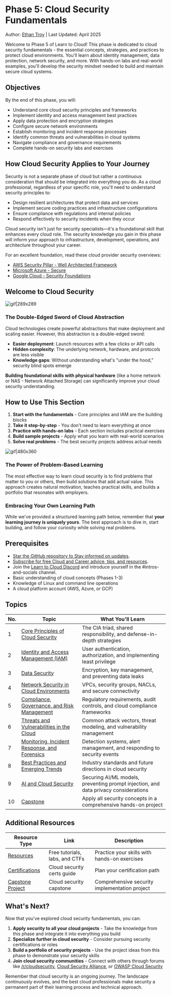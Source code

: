 # Phase 5: Cloud Security Fundamentals

Author: [Ethan Troy](https://hackidle.com) | Last Updated: April 2025

Welcome to Phase 5 of Learn to Cloud! This phase is dedicated to cloud security fundamentals - the essential concepts, strategies, and practices to protect cloud environments. You'll learn about identity management, data protection, network security, and more. With hands-on labs and real-world examples, you'll develop the security mindset needed to build and maintain secure cloud systems.

## Objectives

By the end of this phase, you will:

- Understand core cloud security principles and frameworks
- Implement identity and access management best practices
- Apply data protection and encryption strategies
- Configure secure network environments
- Establish monitoring and incident response processes
- Identify common threats and vulnerabilities in cloud systems
- Navigate compliance and governance requirements
- Complete hands-on security labs and exercises

## How Cloud Security Applies to Your Journey

Security is not a separate phase of cloud but rather a continuous consideration that should be integrated into everything you do. As a cloud professional, regardless of your specific role, you'll need to understand security principles to:

- Design resilient architectures that protect data and services
- Implement secure coding practices and infrastructure configurations
- Ensure compliance with regulations and internal policies
- Respond effectively to security incidents when they occur

Cloud security isn't just for security specialists—it's a foundational skill that enhances every cloud role. The security knowledge you gain in this phase will inform your approach to infrastructure, development, operations, and architecture throughout your career.

For an excellent foundation, read these cloud provider security overviews:

- [AWS Security Pillar - Well Architected Framework](https://docs.aws.amazon.com/wellarchitected/latest/security-pillar/welcome.html)  
- [Microsoft Azure - Secure](https://learn.microsoft.com/en-us/azure/architecture/framework/security/overview)
- [Google Cloud - Security Foundations](https://cloud.google.com/architecture/security-foundations)

## Welcome to Cloud Security

![gif|289x289](https://media0.giphy.com/media/XKolXg1SsuApJ6Noui/giphy.gif?cid=480477437kuq3n7wiafrss95z0e1znuizlvr0x4m4qixkbhd&ep=v1_gifs_search&rid=giphy.gif&ct=g)

### The Double-Edged Sword of Cloud Abstraction

Cloud technologies create powerful abstractions that make deployment and scaling easier. However, this abstraction is a double-edged sword:

- **Easier deployment**: Launch resources with a few clicks or API calls
- **Hidden complexity**: The underlying network, hardware, and protocols are less visible
- **Knowledge gaps**: Without understanding what's "under the hood," security blind spots emerge

**Building foundational skills with physical hardware** (like a home network or NAS - Network Attached Storage) can significantly improve your cloud security understanding.

## How to Use This Section

1. **Start with the fundamentals** - Core principles and IAM are the building blocks
2. **Take it step-by-step** - You don't need to learn everything at once
3. **Practice with hands-on labs** - Each section includes practical exercises
4. **Build sample projects** - Apply what you learn with real-world scenarios
5. **Solve real problems** - The best security projects address actual needs

![gif|480x360](https://media3.giphy.com/media/3o6nV13mJfFfMkfgfm/giphy.gif?cid=48047743zyg4o1v6snzv8wpusm2ow63bjcr77id7wb79hokl&ep=v1_gifs_search&rid=giphy.gif&ct=g)

### The Power of Problem-Based Learning

The most effective way to learn cloud security is to find problems that matter to you or others, then build solutions that add actual value. This approach creates natural motivation, teaches practical skills, and builds a portfolio that resonates with employers.

### Embracing Your Own Learning Path

While we've provided a structured learning path below, remember that **your learning journey is uniquely yours**. The best approach is to dive in, start building, and follow your curiosity while solving real problems.

## Prerequisites

- [Star the GitHub repository to Stay informed on updates](https://github.com/learntocloud/learntocloud).
- [Subscribe for free Cloud and Career advice, tips, and resources](http://youtube.com/madebygps).
- Join the [Learn to Cloud Discord](https://discord.gg/Qymw28nQX6) and introduce yourself in the #intros-and-socials channel.
- Basic understanding of cloud concepts (Phases 1-3)
- Knowledge of Linux and command line operations
- A cloud platform account (AWS, Azure, or GCP)

## Topics

| No. | Topic                                        | What You'll Learn                                                               |
| ----- | -------------------------------------------- | ------------------------------------------------------------------------------- |
| 1     | [Core Principles of Cloud Security](1-csf-core.md)            | The CIA triad, shared responsibility, and defense-in-depth strategies            |
| 2     | [Identity and Access Management (IAM)](2-csf-iam.md)         | User authentication, authorization, and implementing least privilege             |
| 3     | [Data Security](3-csf-data-security.md)                                | Encryption, key management, and preventing data leaks                           |
| 4     | [Network Security in Cloud Environments](4-csf-network-security.md)       | VPCs, security groups, NACLs, and secure connectivity                           |
| 5     | [Compliance, Governance, and Risk Management](5-csf-grc.md)  | Regulatory requirements, audit controls, and cloud compliance frameworks         |
| 6     | [Threats and Vulnerabilities in the Cloud](6-csf-threats-n-vulls.md)     | Common attack vectors, threat modeling, and vulnerability management            |
| 7     | [Monitoring, Incident Response, and Forensics](7-csf-monitoring.md) | Detection systems, alert management, and responding to security events          |
| 8     | [Best Practices and Emerging Trends](8-csf-best-practices-n-trends.md)           | Industry standards and future directions in cloud security                       |
| 9     | [AI and Cloud Security](9-csf-ai-security.md)                | Securing AI/ML models, preventing prompt injection, and data privacy considerations |
| 10    | [Capstone](10-capstone.md)                                   | Apply all security concepts in a comprehensive hands-on project                     |

## Additional Resources

| Resource Type | Link | Description |
| ------------- | ---- | ----------- |
| [Resources](csf-resources.md) | Free tutorials, labs, and CTFs | Practice your skills with hands-on exercises |
| [Certifications](csf-certifications.md) | Cloud security certs guide | Plan your certification path |
| [Capstone Project](10-capstone.md) | Cloud security capstone | Comprehensive security implementation project |

## What's Next?

Now that you've explored cloud security fundamentals, you can:

1. **Apply security to all your cloud projects** - Take the knowledge from this phase and integrate it into everything you build
2. **Specialize further in cloud security** - Consider pursuing security certifications or roles
3. **Build a portfolio of security projects** - Use the project ideas from this phase to demonstrate your security skills
4. **Join cloud security communities** - Connect with others through forums like [/r/cloudsecurity](https://www.reddit.com/r/cloudsecurity/), [Cloud Security Alliance](https://cloudsecurityalliance.org/), or [OWASP Cloud Security](https://owasp.org/www-project-cloud-security/)

Remember that cloud security is an ongoing journey. The landscape continuously evolves, and the best cloud professionals make security a permanent part of their learning process and technical approach.
